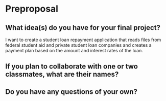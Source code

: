 # Preproposal

## What idea(s) do you have for your final project?

I want to create a student loan repayment application that reads files from federal student aid and private student loan companies and creates a payment plan based on the amount and interest rates of the loan. 

## If you plan to collaborate with one or two classmates, what are their names?



## Do you have any questions of your own?

